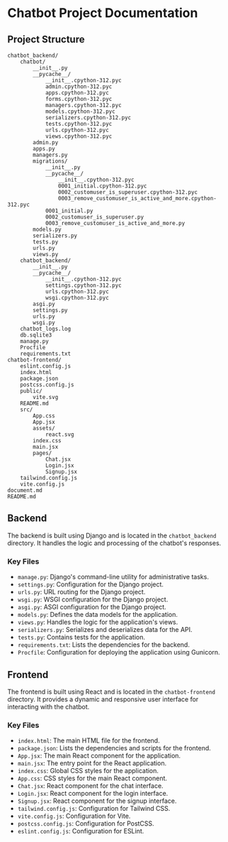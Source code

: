 # Chatbot Project Documentation

## Project Structure

```
chatbot_backend/
	chatbot/
		__init__.py
		__pycache__/
			__init__.cpython-312.pyc
			admin.cpython-312.pyc
			apps.cpython-312.pyc
			forms.cpython-312.pyc
			managers.cpython-312.pyc
			models.cpython-312.pyc
			serializers.cpython-312.pyc
			tests.cpython-312.pyc
			urls.cpython-312.pyc
			views.cpython-312.pyc
		admin.py
		apps.py
		managers.py
		migrations/
			__init__.py
			__pycache__/
				__init__.cpython-312.pyc
				0001_initial.cpython-312.pyc
				0002_customuser_is_superuser.cpython-312.pyc
				0003_remove_customuser_is_active_and_more.cpython-312.pyc
			0001_initial.py
			0002_customuser_is_superuser.py
			0003_remove_customuser_is_active_and_more.py
		models.py
		serializers.py
		tests.py
		urls.py
		views.py
	chatbot_backend/
		__init__.py
		__pycache__/
			__init__.cpython-312.pyc
			settings.cpython-312.pyc
			urls.cpython-312.pyc
			wsgi.cpython-312.pyc
		asgi.py
		settings.py
		urls.py
		wsgi.py
	chatbot_logs.log
	db.sqlite3
	manage.py
	Procfile
	requirements.txt
chatbot-frontend/
	eslint.config.js
	index.html
	package.json
	postcss.config.js
	public/
		vite.svg
	README.md
	src/
		App.css
		App.jsx
		assets/
			react.svg
		index.css
		main.jsx
		pages/
			Chat.jsx
			Login.jsx
			Signup.jsx
	tailwind.config.js
	vite.config.js
document.md
README.md
```

## Backend

The backend is built using Django and is located in the `chatbot_backend` directory. It handles the logic and processing of the chatbot's responses.

### Key Files

- `manage.py`: Django's command-line utility for administrative tasks.
- `settings.py`: Configuration for the Django project.
- `urls.py`: URL routing for the Django project.
- `wsgi.py`: WSGI configuration for the Django project.
- `asgi.py`: ASGI configuration for the Django project.
- `models.py`: Defines the data models for the application.
- `views.py`: Handles the logic for the application's views.
- `serializers.py`: Serializes and deserializes data for the API.
- `tests.py`: Contains tests for the application.
- `requirements.txt`: Lists the dependencies for the backend.
- `Procfile`: Configuration for deploying the application using Gunicorn.

## Frontend

The frontend is built using React and is located in the `chatbot-frontend` directory. It provides a dynamic and responsive user interface for interacting with the chatbot.

### Key Files

- `index.html`: The main HTML file for the frontend.
- `package.json`: Lists the dependencies and scripts for the frontend.
- `App.jsx`: The main React component for the application.
- `main.jsx`: The entry point for the React application.
- `index.css`: Global CSS styles for the application.
- `App.css`: CSS styles for the main React component.
- `Chat.jsx`: React component for the chat interface.
- `Login.jsx`: React component for the login interface.
- `Signup.jsx`: React component for the signup interface.
- `tailwind.config.js`: Configuration for Tailwind CSS.
- `vite.config.js`: Configuration for Vite.
- `postcss.config.js`: Configuration for PostCSS.
- `eslint.config.js`: Configuration for ESLint.

